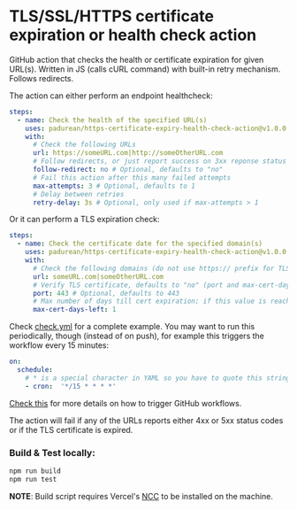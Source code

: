 # TLS/SSL/HTTPS certificate expiration or health check action

GitHub action that checks the health or certificate expiration for given URL(s). Written in JS (calls cURL command) with built-in retry mechanism. Follows redirects.

The action can either perform an endpoint healthcheck:

```yaml
steps:
  - name: Check the health of the specified URL(s)
    uses: padurean/https-certificate-expiry-health-check-action@v1.0.0
    with:
      # Check the following URLs
      url: https://someURL.com|http://someOtherURL.com
      # Follow redirects, or just report success on 3xx reponse status codes
      follow-redirect: no # Optional, defaults to "no"
      # Fail this action after this many failed attempts
      max-attempts: 3 # Optional, defaults to 1
      # Delay between retries
      retry-delay: 3s # Optional, only used if max-attempts > 1
```

Or it can perform a TLS expiration check:

```yaml
steps:
  - name: Check the certificate date for the specified domain(s)
    uses: padurean/https-certificate-expiry-health-check-action@v1.0.0
    with:
      # Check the following domains (do not use https:// prefix for TLS format)
      url: someURL.com|someOtherURL.com
      # Verify TLS certificate, defaults to "no" (port and max-cert-days-left are only used if this is set to "yes")
      port: 443 # Optional, defaults to 443
      # Max number of days till cert expiration; if this value is reached, the check will fail
      max-cert-days-left: 1
```

Check [check.yml](./.github/workflows/check.yml) for a complete example.
You may want to run this periodically, though (instead of on push), for example this triggers the workflow every 15 minutes:

```yaml
on:
  schedule:
    # * is a special character in YAML so you have to quote this string
    - cron:  '*/15 * * * *'
```

[Check this](https://help.github.com/en/actions/reference/events-that-trigger-workflows) for more details on how to trigger GitHub workflows.

The action will fail if any of the URLs reports either 4xx or 5xx status codes or if the TLS certificate is expired.

### Build & Test locally:

```bash
npm run build
npm run test
```

**NOTE**: Build script requires Vercel's [NCC](https://www.npmjs.com/package/@vercel/ncc) to be installed on the machine.

